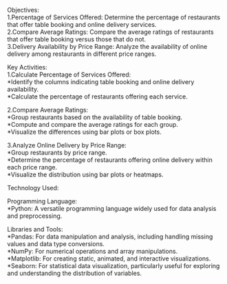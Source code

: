 

Objectives:           
  1.Percentage of Services Offered: Determine the percentage of restaurants that offer table booking and online delivery services.             
  2.Compare Average Ratings: Compare the average ratings of restaurants that offer table booking versus those that do not.               
  3.Delivery Availability by Price Range: Analyze the availability of online delivery among restaurants in different price ranges.                               
  
Key Activities:                    
 1.Calculate Percentage of Services Offered:                  
  *Identify the columns indicating table booking and online delivery availability.           
  *Calculate the percentage of restaurants offering each service.                         

2.Compare Average Ratings:                     
  *Group restaurants based on the availability of table booking.          
  *Compute and compare the average ratings for each group.           
  *Visualize the differences using bar plots or box plots.                   

3.Analyze Online Delivery by Price Range:                      
  *Group restaurants by price range.          
  *Determine the percentage of restaurants offering online delivery within each price range.          
  *Visualize the distribution using bar plots or heatmaps.                 
  
Technology Used:            

Programming Language:                 
  *Python: A versatile programming language widely used for data analysis and preprocessing.               

Libraries and Tools:               
  *Pandas: For data manipulation and analysis, including handling missing values and data type conversions.              
  *NumPy: For numerical operations and array manipulations.            
  *Matplotlib: For creating static, animated, and interactive visualizations.              
  *Seaborn: For statistical data visualization, particularly useful for exploring and understanding the distribution of variables. 
